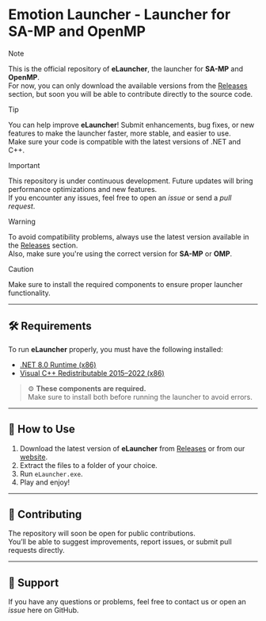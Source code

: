 # Emotion Launcher - Launcher for SA-MP and OpenMP

> [!NOTE]  
> This is the official repository of **eLauncher**, the launcher for **SA-MP** and **OpenMP**.  
> For now, you can only download the available versions from the [Releases](https://github.com/seu-usuario/eLauncher/releases) section, but soon you will be able to contribute directly to the source code.

> [!TIP] 
> You can help improve **eLauncher**! Submit enhancements, bug fixes, or new features to make the launcher faster, more stable, and easier to use.  
> Make sure your code is compatible with the latest versions of .NET and C++.

> [!IMPORTANT]  
> This repository is under continuous development. Future updates will bring performance optimizations and new features.  
> If you encounter any issues, feel free to open an *issue* or send a *pull request*.

> [!WARNING]  
> To avoid compatibility problems, always use the latest version available in the [Releases](https://github.com/seu-usuario/eLauncher/releases) section.  
> Also, make sure you're using the correct version for **SA-MP** or **OMP**.

> [!CAUTION]  
> Make sure to install the required components to ensure proper launcher functionality.

---

## 🛠️ Requirements

To run **eLauncher** properly, you must have the following installed:

- [.NET 8.0 Runtime (x86)](https://dotnet.microsoft.com/pt-br/download/dotnet/thank-you/runtime-desktop-8.0.18-windows-x86-installer?cid=getdotnetcore)
- [Visual C++ Redistributable 2015–2022 (x86)](https://aka.ms/vs/17/release/vc_redist.x86.exe)

> ⚙️ **These components are required.**  
> Make sure to install both before running the launcher to avoid errors.

---

## 🚀 How to Use

1. Download the latest version of **eLauncher** from [Releases](https://github.com/seu-usuario/eLauncher/releases) or from our [website](https://elauncher.site).
2. Extract the files to a folder of your choice.
3. Run `eLauncher.exe`.
4. Play and enjoy!

---

## 🤝 Contributing

The repository will soon be open for public contributions.  
You’ll be able to suggest improvements, report issues, or submit pull requests directly.

---

## 📧 Support

If you have any questions or problems, feel free to contact us or open an *issue* here on GitHub.
